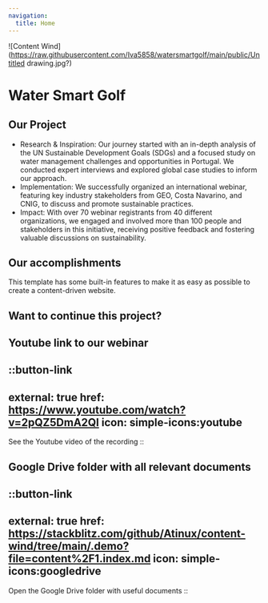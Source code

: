 ```yaml
---
navigation:
  title: Home
---
```


![Content Wind](https://raw.githubusercontent.com/Iva5858/watersmartgolf/main/public/Untitled drawing.jpg?)


# Water Smart Golf

## Our Project

- ⁠Research & Inspiration: Our journey started with an in-depth analysis of the UN Sustainable Development Goals (SDGs) and a focused study on water management challenges and opportunities in Portugal. We conducted expert interviews and explored global case studies to inform our approach.
- ⁠Implementation: We successfully organized an international webinar, featuring key industry stakeholders from GEO, Costa Navarino, and CNIG, to discuss and promote sustainable practices.
- Impact: With over 70 webinar registrants from 40 different organizations, we engaged and involved more than 100 people and stakeholders in this initiative, receiving positive feedback and fostering valuable discussions on sustainability.


## Our accomplishments

This template has some built-in features to make it as easy as possible to create a content-driven website.

## Want to continue this project?

## Youtube link to our webinar

::button-link
---
external: true
href: https://www.youtube.com/watch?v=2pQZ5DmA2QI
icon: simple-icons:youtube
---

See the Youtube video of the recording
::

## Google Drive folder with all relevant documents

::button-link
---
external: true
href: https://stackblitz.com/github/Atinux/content-wind/tree/main/.demo?file=content%2F1.index.md
icon: simple-icons:googledrive
---

Open the Google Drive folder with useful documents
::









